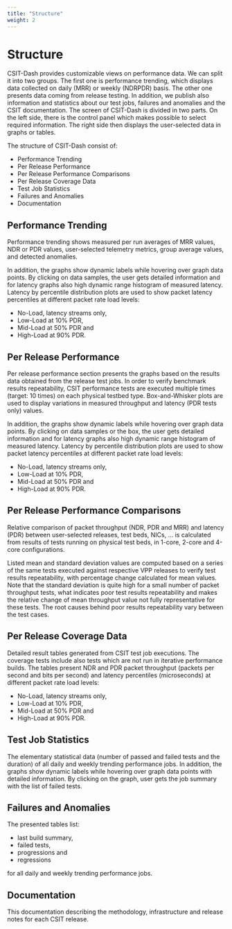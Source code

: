 ```yaml
---
title: "Structure"
weight: 2
---
```


# Structure

CSIT-Dash provides customizable views on performance data. We can split it into
two groups. The first one is performance trending, which displays data collected
on daily (MRR) or weekly (NDRPDR) basis.
The other one presents data coming from release testing. In addition, we publish
also information and statistics about our test jobs, failures and anomalies and
the CSIT documentation.
The screen of CSIT-Dash is divided in two parts. On the left side, there is the
control panel which makes possible to select required information. The right
side then displays the user-selected data in graphs or tables.

The structure of CSIT-Dash consist of:

- Performance Trending
- Per Release Performance
- Per Release Performance Comparisons
- Per Release Coverage Data
- Test Job Statistics
- Failures and Anomalies
- Documentation

## Performance Trending

Performance trending shows measured per run averages of MRR values, NDR or PDR
values, user-selected telemetry metrics, group average values, and detected
anomalies.

In addition, the graphs show dynamic labels while hovering over graph data
points. By clicking on data samples, the user gets detailed information and for
latency graphs also high dynamic range histogram of measured latency.
Latency by percentile distribution plots are used to show packet latency
percentiles at different packet rate load levels:
- No-Load, latency streams only,
- Low-Load at 10% PDR,
- Mid-Load at 50% PDR and
- High-Load at 90% PDR.

## Per Release Performance

Per release performance section presents the graphs based on the results data
obtained from the release test jobs. In order to verify benchmark results
repeatability, CSIT performance tests are executed multiple times (target: 10
times) on each physical testbed type. Box-and-Whisker plots are used to display
variations in measured throughput and latency (PDR tests only) values.

In addition, the graphs show dynamic labels while hovering over graph data
points. By clicking on data samples or the box, the user gets detailed
information and for latency graphs also high dynamic range histogram of measured
latency.
Latency by percentile distribution plots are used to show packet latency
percentiles at different packet rate load levels:
- No-Load, latency streams only,
- Low-Load at 10% PDR,
- Mid-Load at 50% PDR and
- High-Load at 90% PDR.

## Per Release Performance Comparisons

Relative comparison of packet throughput (NDR, PDR and MRR) and latency (PDR)
between user-selected releases, test beds, NICs, ... is calculated from results
of tests running on physical test beds, in 1-core, 2-core and 4-core
configurations.

Listed mean and standard deviation values are computed based on a series of the
same tests executed against respective VPP releases to verify test results
repeatability, with percentage change calculated for mean values. Note that the
standard deviation is quite high for a small number of packet throughput tests,
what indicates poor test results repeatability and makes the relative change of
mean throughput value not fully representative for these tests. The root causes
behind poor results repeatability vary between the test cases.

## Per Release Coverage Data

Detailed result tables generated from CSIT test job executions. The coverage
tests include also tests which are not run in iterative performance builds.
The tables present NDR and PDR packet throughput (packets per second and bits
per second) and latency percentiles (microseconds) at different packet rate load
levels:
- No-Load, latency streams only,
- Low-Load at 10% PDR,
- Mid-Load at 50% PDR and
- High-Load at 90% PDR.

## Test Job Statistics

The elementary statistical data (number of passed and failed tests and the
duration) of all daily and weekly trending performance jobs.
In addition, the graphs show dynamic labels while hovering over graph data
points with detailed information. By clicking on the graph, user gets the job
summary with the list of failed tests.

## Failures and Anomalies

The presented tables list:
- last build summary,
- failed tests,
- progressions and
- regressions

for all daily and weekly trending performance jobs.

## Documentation

This documentation describing the methodology, infrastructure and release notes
for each CSIT release.
